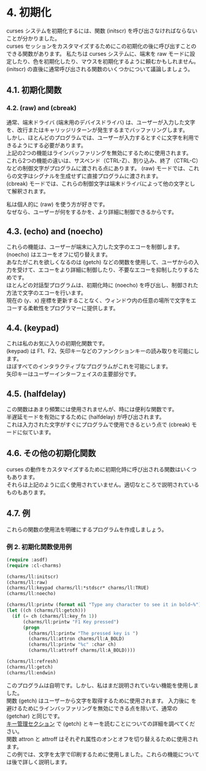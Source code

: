 # 4. 初期化

curses システムを初期化するには、関数 (initscr) を呼び出さなければならないことが分かりました。  
curses セッションをカスタマイズするためにこの初期化の後に呼び出すことのできる関数があります。
私たちは curses システムに、端末を raw モードに設定したり、色を初期化したり、マウスを初期化するように頼むかもしれません。  
(initscr) の直後に通常呼び出される関数のいくつかについて議論しましょう。

## 4.1. 初期化関数

### 4.2. (raw) and (cbreak)

通常、端末ドライバ (端末用のデバイスドライバ) は、ユーザーが入力した文字を、改行またはキャリッジリターンが発生するまでバッファリングします。  
しかし、ほとんどのプログラムでは、ユーザーが入力するとすぐに文字を利用できるようにする必要があります。  
上記の2つの機能はラインバッファリングを無効にするために使用されます。  
これら2つの機能の違いは、サスペンド（CTRL-Z）、割り込み、終了（CTRL-C）などの制御文字がプログラムに渡される点にあります。
(raw) モードでは、これらの文字はシグナルを生成せずに直接プログラムに渡されます。  
(cbreak) モードでは、これらの制御文字は端末ドライバによって他の文字として解釈されます。

私は個人的に (raw) を使う方が好きです。  
なぜなら、ユーザーが何をするかを、より詳細に制御できるからです。

## 4.3. (echo) and (noecho)

これらの機能は、ユーザーが端末に入力した文字のエコーを制御します。(noecho) はエコーをオフに切り替えます。  
あなたがこれを欲しくなるのは (getch) などの関数を使用して、ユーザからの入力を受けて、エコーをより詳細に制御したり、不要なエコーを抑制したりするためです。  
ほとんどの対話型プログラムは、初期化時に (noecho) を呼び出し、制御された方法で文字のエコーを行います。  
現在の (y、x) 座標を更新することなく、ウィンドウ内の任意の場所で文字をエコーする柔軟性をプログラマーに提供します。

## 4.4. (keypad)

これは私のお気に入りの初期化関数です。  
(keypad) は F1、F2、矢印キーなどのファンクションキーの読み取りを可能にします。  
ほぼすべてのインタラクティブなプログラムがこれを可能にします。  
矢印キーはユーザーインターフェイスの主要部分です。

## 4.5. (halfdelay)

この関数はあまり頻繁には使用されませんが、時には便利な関数です。  
半遅延モードを有効にするために (halfdelay) が呼び出されます。  
これは入力された文字がすぐにプログラムで使用できるという点で (cbreak) モードに似ています。

## 4.6. その他の初期化関数

curses の動作をカスタマイズするために初期化時に呼び出される関数はいくつもあります。  
それらは上記のように広く使用されていません。適切なところで説明されているものもあります。

## 4.7. 例

これらの関数の使用法を明確にするプログラムを作成しましょう。

### 例 2. 初期化関数使用例

```lisp
(require :asdf)
(require :cl-charms)

(charms/ll:initscr)
(charms/ll:raw)
(charms/ll:keypad charms/ll:*stdscr* charms/ll:TRUE)
(charms/ll:noecho)

(charms/ll:printw (format nil "Type any character to see it in bold~%"))
(let ((ch (charms/ll:getch)))
  (if (= ch (charms/ll:key_fn 1))
      (charms/ll:printw "F1 Key pressed")
      (progn
        (charms/ll:printw "The pressed key is ")
        (charms/ll:attron charms/ll:A_BOLD)
        (charms/ll:printw "%c" :char ch)
        (charms/ll:attroff charms/ll:A_BOLD))))

(charms/ll:refresh)
(charms/ll:getch)
(charms/ll:endwin)
```

このプログラムは自明です。しかし、私はまだ説明されていない機能を使用しました。  
関数 (getch) はユーザーから文字を取得するために使用されます。
入力後に <enter> を避けるためにラインバッファリングを無効にできる点を除いて、通常の (getchar) と同じです。  
[キー管理セクション](11/README.md) で (getch) とキーを読むことについての詳細を調べてください。  
関数 attron と attroff はそれぞれ属性のオンとオフを切り替えるために使用されます。  
この例では、文字を太字で印刷するために使用しました。これらの機能については後で詳しく説明します。
